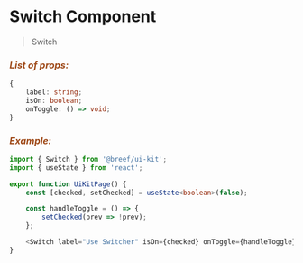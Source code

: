 # Switch Component

> Switch

### _<span style="color: #9f4a19">List of props:</span>_

```typescript
{
    label: string;
    isOn: boolean;
    onToggle: () => void;
}
```

### _<span style="color: #9f4a19">Example:</span>_

```typescript
import { Switch } from '@breef/ui-kit';
import { useState } from 'react';

export function UiKitPage() {
    const [checked, setChecked] = useState<boolean>(false);

    const handleToggle = () => {
        setChecked(prev => !prev);
    };

    <Switch label="Use Switcher" isOn={checked} onToggle={handleToggle} />;
}
```
